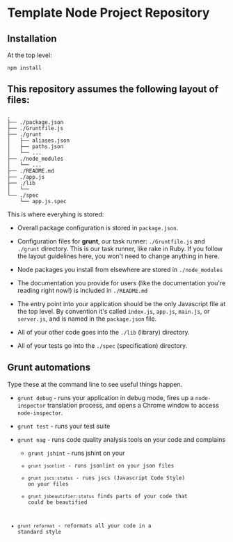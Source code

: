 # Template Node Project Repository

## Installation

At the top level:

```
npm install
```

## This repository assumes the following layout of files:

```
.
├── ./package.json
├── ./Gruntfile.js
├── ./grunt
│   ├── aliases.json
│   ├── paths.json
│   └── ...
├── ./node_modules
│   └── ...
├── ./README.md
├── ./app.js
├── ./lib
│   └── 
└── ./spec
    └── app.js.spec
```

This is where everyhing is stored:

* Overall package configuration is stored in `package.json`.  

* Configuration files for **grunt**, our task runner: `./Gruntfile.js` and `./grunt` directory.  This is our task runner, like rake in Ruby.  If you follow the layout guidelines here, you won't need to change anything in here.

* Node packages you install from elsewhere are stored in `./node_modules` 

* The documentation you provide for users (like the documentation you're reading right now!) is included in `./README.md` 

* The entry point into your application should be the only Javascript file at the top level.  By convention it's called `index.js`, `app.js`, `main.js`, or `server.js`, and is named in the `package.json` file.

* All of your other code goes into the `./lib` (library) directory.

* All of your tests go into the `./spec` (specification) directory.

## Grunt automations

Type these at the command line to see useful things happen.

* `grunt debug` - runs your application in debug mode, fires up a `node-inspector` translation process, and opens a Chrome window to access `node-inspector`.

* `grunt test` - runs your test suite

* `grunt nag` - runs code quality analysis tools on your code and complains

    * `grunt jshint` - runs jshint on your <code>
    * `grunt jsonlint` - runs jsonlint on your json files 
    * `grunt jscs:status` - runs jscs (Javascript Code Style) on your files
    * `grunt jsbeautifier:status` finds parts of your code that could be beautified
 
* `grunt reformat` - reformats all your code in a standard style


